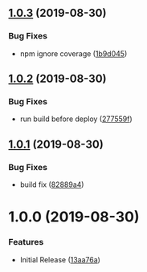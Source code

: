 ## [1.0.3](https://github.com/JasonMatthewsDev/fjsutils/compare/v1.0.2...v1.0.3) (2019-08-30)


### Bug Fixes

* npm ignore coverage ([1b9d045](https://github.com/JasonMatthewsDev/fjsutils/commit/1b9d045))

## [1.0.2](https://github.com/JasonMatthewsDev/fjsutils/compare/v1.0.1...v1.0.2) (2019-08-30)


### Bug Fixes

* run build before deploy ([277559f](https://github.com/JasonMatthewsDev/fjsutils/commit/277559f))

## [1.0.1](https://github.com/JasonMatthewsDev/fjsutils/compare/v1.0.0...v1.0.1) (2019-08-30)


### Bug Fixes

* build fix ([82889a4](https://github.com/JasonMatthewsDev/fjsutils/commit/82889a4))

# 1.0.0 (2019-08-30)


### Features

* Initial Release ([13aa76a](https://github.com/JasonMatthewsDev/fjsutils/commit/13aa76a))
